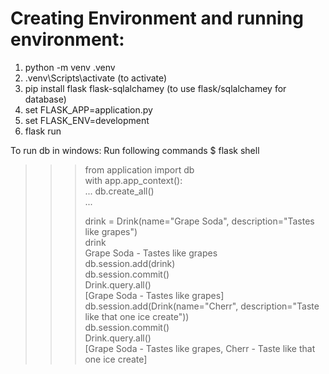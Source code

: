 # Creating Environment and running environment:
1. python -m venv .venv
2. .venv\Scripts\activate (to activate)
3. pip install flask flask-sqlalchamey (to use flask/sqlalchamey for database)
4. set FLASK_APP=application.py
5. set FLASK_ENV=development
6. flask run

To run db in windows:
Run following commands
$ flask shell                                                                                   
>>> from application import db                                                                  
>>> with app.app_context():                                                                     
...     db.create_all()                                                                         
...                                                                                             
>>>                                                                                             
>>> drink = Drink(name="Grape Soda", description="Tastes like grapes")                          
>>> drink                                                                                       
Grape Soda - Tastes like grapes                                                                 
>>> db.session.add(drink)                                                                       
>>> db.session.commit()                                                                         
>>> Drink.query.all()                                                                           
[Grape Soda - Tastes like grapes]                                                               
>>> db.session.add(Drink(name="Cherr", description="Taste like that one ice create"))           
>>> db.session.commit()                                                                         
>>> Drink.query.all()                                                                           
[Grape Soda - Tastes like grapes, Cherr - Taste like that one ice create]                       
>>>                                                                                             
